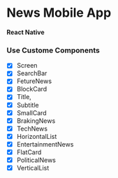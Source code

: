 # News Mobile App
**React Native**

### Use Custome Components
- [x] Screen
- [x] SearchBar
- [x] FetureNews
- [x] BlockCard
- [x] Title,
- [x] Subtitle
- [x] SmallCard
- [x] BrakingNews
- [x] TechNews
- [x] HorizontalList
- [x] EntertainmentNews
- [x] FlatCard
- [x] PoliticalNews
- [x] VerticalList

